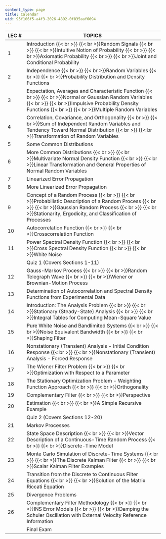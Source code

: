 ```yaml
---
content_type: page
title: Calendar
uid: 95f106f5-a4f3-2026-4892-0f835aaf6094
---
```


| LEC # | TOPICS |
| --- | --- |
| 1 | Introduction  {{< br >}}  {{< br >}}Random Signals  {{< br >}}  {{< br >}}Intuitive Notion of Probability  {{< br >}}  {{< br >}}Axiomatic Probability  {{< br >}}  {{< br >}}Joint and Conditional Probability |
| 2 | Independence  {{< br >}}  {{< br >}}Random Variables  {{< br >}}  {{< br >}}Probability Distribution and Density Functions |
| 3 | Expectation, Averages and Characteristic Function  {{< br >}}  {{< br >}}Normal or Gaussian Random Variables  {{< br >}}  {{< br >}}Impulsive Probability Density Functions  {{< br >}}  {{< br >}}Multiple Random Variables |
| 4 | Correlation, Covariance, and Orthogonality  {{< br >}}  {{< br >}}Sum of Independent Random Variables and Tendency Toward Normal Distribution  {{< br >}}  {{< br >}}Transformation of Random Variables |
| 5 | Some Common Distributions |
| 6 | More Common Distributions  {{< br >}}  {{< br >}}Multivariate Normal Density Function  {{< br >}}  {{< br >}}Linear Transformation and General Properties of Normal Random Variables |
| 7 | Linearized Error Propagation |
| 8 | More Linearized Error Propagation |
| 9 | Concept of a Random Process  {{< br >}}  {{< br >}}Probabilistic Description of a Random Process  {{< br >}}  {{< br >}}Gaussian Random Process  {{< br >}}  {{< br >}}Stationarity, Ergodicity, and Classification of Processes |
| 10 | Autocorrelation Function  {{< br >}}  {{< br >}}Crosscorrelation Function |
| 11 | Power Spectral Density Function  {{< br >}}  {{< br >}}Cross Spectral Density Function  {{< br >}}  {{< br >}}White Noise |
| &nbsp; | Quiz 1 (Covers Sections 1-11) |
| 12 | Gauss-Markov Process  {{< br >}}  {{< br >}}Random Telegraph Wave  {{< br >}}  {{< br >}}Wiener or Brownian-Motion Process |
| 13 | Determination of Autocorrelation and Spectral Density Functions from Experimental Data |
| 14 | Introduction: The Analysis Problem  {{< br >}}  {{< br >}}Stationary (Steady-State) Analysis  {{< br >}}  {{< br >}}Integral Tables for Computing Mean-Square Value |
| 15 | Pure White Noise and Bandlimited Systems  {{< br >}}  {{< br >}}Noise Equivalent Bandwidth  {{< br >}}  {{< br >}}Shaping Filter |
| 16 | Nonstationary (Transient) Analysis - Initial Condition Response  {{< br >}}  {{< br >}}Nonstationary (Transient) Analysis - Forced Response |
| 17 | The Wiener Filter Problem  {{< br >}}  {{< br >}}Optimization with Respect to a Parameter |
| 18 | The Stationary Optimization Problem - Weighting Function Approach  {{< br >}}  {{< br >}}Orthogonality |
| 19 | Complementary Filter  {{< br >}}  {{< br >}}Perspective |
| 20 | Estimation  {{< br >}}  {{< br >}}A Simple Recursive Example |
| &nbsp; | Quiz 2 (Covers Sections 12-20) |
| 21 | Markov Processes |
| 22 | State Space Description  {{< br >}}  {{< br >}}Vector Description of a Continuous-Time Random Process  {{< br >}}  {{< br >}}Discrete-Time Model  |
| 23 | Monte Carlo Simulation of Discrete-Time Systems  {{< br >}}  {{< br >}}The Discrete Kalman Filter  {{< br >}}  {{< br >}}Scalar Kalman Filter Examples |
| 24 | Transition from the Discrete to Continuous Filter Equations  {{< br >}}  {{< br >}}Solution of the Matrix Riccati Equation |
| 25 | Divergence Problems |
| 26 | Complementary Filter Methodology  {{< br >}}  {{< br >}}INS Error Models  {{< br >}}  {{< br >}}Damping the Schuler Oscillation with External Velocity Reference Information |
| &nbsp; | Final Exam